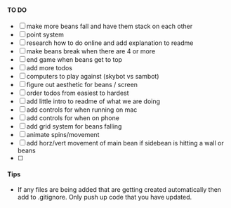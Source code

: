 #### TO DO 
- [ ] make more beans fall and have them stack on each other
- [ ] point system
- [ ] research how to do online and add explanation to readme
- [ ] make beans break when there are 4 or more
- [ ] end game when beans get to top
- [ ] add more todos
- [ ] computers to play against (skybot vs sambot)
- [ ] figure out aesthetic for beans / screen
- [ ] order todos from easiest to hardest
- [ ] add little intro to readme of what we are doing
- [ ] add controls for when running on mac
- [ ] add controls for when on phone
- [ ] add grid system for beans falling
- [ ] animate spins/movement
- [ ] add horz/vert movement of main bean if sidebean is hitting a wall or beans
- [ ] 

#### Tips
* If any files are being added that are getting created automatically then add to .gitignore. Only push up code that you have updated.
